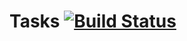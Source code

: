 # Tasks [![Build Status](https://travis-ci.org/adiachenko/tasks.svg?branch=master)](https://travis-ci.org/adiachenko/tasks)
